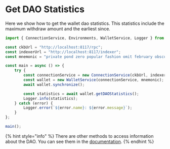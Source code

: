 # Get DAO Statistics

Here we show how to get the wallet dao statistics. This statistics include the maximum withdraw amount and the earliest since.

```typescript
import { ConnectionService, Environments, WalletService, Logger } from "../src";

const ckbUrl = "http://localhost:8117/rpc";
const indexerUrl = "http://localhost:8117/indexer";
const mnemonic = "private pond zero popular fashion omit february obscure pattern city camp pistol";

const main = async () => {
    try {
        const connectionService = new ConnectionService(ckbUrl, indexerUrl, Environments.Testnet);
        const wallet = new WalletService(connectionService, mnemonic);
        await wallet.synchronize();

        const statistics = await wallet.getDAOStatistics();
        Logger.info(statistics);
    } catch (error) {
        Logger.error(`${error.name}: ${error.message}`);
    }
};

main();
```

{% hint style="info" %}
There are other methods to access information about the DAO. You can see them in the [documentation](../../services-documentation/walletservice/dao-methods.md).
{% endhint %}
